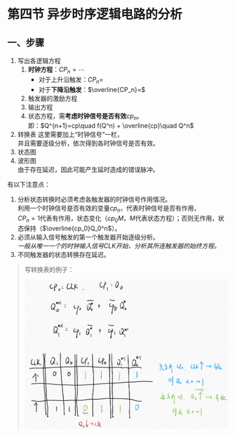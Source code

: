 # 第四节 异步时序逻辑电路的分析

## 一、步骤

1. 写出各逻辑方程
   1. **时钟方程**：$CP_n=\cdots$  
      * 对于上升沿触发：$CP_n=$
      * 对于**下降沿触发**：$\overline{CP_n}=$
   2. 触发器的激励方程
   3. 输出方程
   4. 状态方程，需**考虑时钟信号是否有效**$cp_n$。  
      即：$Q^{n+1}=cp\quad f(Q^n) + \overline{cp}\quad Q^n$
2. 转换表
   这里需要加上“时钟信号”一栏，  
   并且需要逐级分析，依次得到各时钟信号是否有效。
3. 状态图
4. 波形图  
   由于存在延迟，因此可能产生延时造成的错误脉冲。

有以下注意点：

1. 分析状态转换时必须考虑各触发器的时钟信号作用情况。  
   利用一个时钟信号是否有效的变量$cp_n$，代表时钟信号是否有作用，  
   $CP_n=1$代表有作用，状态变化（$cp_0M$，$M$代表状态方程）；否则无作用，状态保持（$\overline{cp_0}Q_0^n$）。
2. 必须从输入信号触发的第一个触发器开始逐级分析。  
   *一般从唯一一个的时钟输入信号$CLK$开始，分析其所连触发器的始终方程。*
3. 不同触发器的状态转换存在延迟。

> 写转换表的例子：
>
> ![转换表例](images/Sequential_Logic_Circult-4--12-14_10-07-39.png)  


